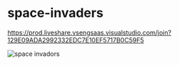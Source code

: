 # space-invaders
https://prod.liveshare.vsengsaas.visualstudio.com/join?129E09ADA2992332EDC7E10EF5717B0C59F5

![space invadors](https://user-images.githubusercontent.com/97989279/213554571-06e4a793-1c14-4d97-9dae-7364483058b6.png)
